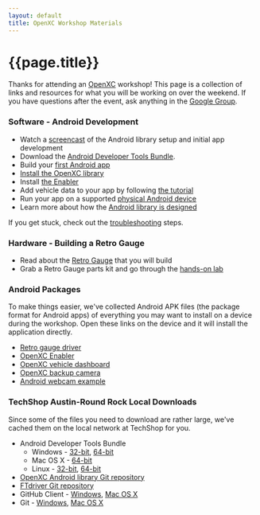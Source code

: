 ```yaml
---
layout: default
title: OpenXC Workshop Materials
---
```


<div class="page-header">
    <h1>{{page.title}}</h1>
</div>

Thanks for attending an [OpenXC](http://openxcplatform.com) workshop! This page
is a collection of links and resources for what you will be working on over the
weekend. If you have questions after the event, ask anything in the [Google
Group](http://groups.google.com/group/openxc).

### Software - Android Development

* Watch a [screencast](http://www.youtube.com/watch?v=4uelN6Km_CI) of the
  Android library setup and initial app development
* Download the [Android Developer Tools Bundle](http://developer.android.com/sdk/index.html).
* Build your [first Android app](http://developer.android.com/sdk/index.html)
* [Install the OpenXC library](http://openxcplatform.com/getting-started/library-installation.html)
* Install [the Enabler](http://openxcplatform.com/getting-started/library-installation.html#enabler)
* Add vehicle data to your app by following [the tutorial](http://developer.android.com/sdk/index.html)
* Run your app on a supported [physical Android
  device](http://developer.android.com/sdk/index.html)
* Learn more about how the [Android library is designed](http://developer.android.com/sdk/index.html)

If you get stuck, check out the
[troubleshooting](/getting-started/troubleshooting.html) steps.

### Hardware - Building a Retro Gauge

* Read about the [Retro Gauge](http://openxcplatform.com/projects/retro-gauge.html) that
  you will build
* Grab a Retro Gauge parts kit and go through the [hands-on
  lab](http://retro-gauge-lab.openxcplatform.com/)

### Android Packages

To make things easier, we've collected Android APK files (the package format for
Android apps) of everything you may want to install on a device during the
workshop. Open these links on the device and it will install the application
directly.

* [Retro gauge driver](https://github.com/openxc/retro-gauge/releases/download/v1.1/GaugeDriver.apk)
* [OpenXC Enabler](https://github.com/openxc/openxc-android/releases/download/v4.0.2/openxc-enabler.apk)
* [OpenXC vehicle dashboard](https://github.com/openxc/openxc-android/releases/download/v4.0.2/openxc-examples.apk)
* [OpenXC backup camera](https://github.com/openxc/rearview-camera/releases/download/v1.0/rearview.apk)
* [Android webcam example](https://github.com/openxc/android-webcam/releases/download/v1.0/webcam-example.apk)

### TechShop Austin-Round Rock Local Downloads

Since some of the files you need to download are rather large, we've
cached them on the local network at TechShop for you.

* Android Developer Tools Bundle
  * Windows - [32-bit](http://alarmpi/adt-bundle-windows-x86-20130522.zip), [64-bit](http://alarmpi/adt-bundle-windows-x86_64-20130522.zip)
  * Mac OS X - [64-bit](http://alarmpi/adt-bundle-mac-x86_64-20130522.zip)
  * Linux - [32-bit](http://alarmpi/adt-bundle-linux-x86-20130522.zip), [64-bit](http://alarmpi/adt-bundle-linux-x86_64-20130522%20(1).zip)
* [OpenXC Android library Git repository](http://alarmpi/openxc-android.zip)
* [FTdriver Git repository](http://alarmpi/FTDriver-openxc.zip)
* GitHub Client - [Windows](http://alarmpi/GitHubSetup.exe), [Mac OS X](http://alarmpi/mac-GitHub%20for%20Mac%20156.zip)
* Git - [Windows](http://alarmpi/Git-1.8.3-preview20130601.exe), [Mac OS X](http://alarmpi/git-1.8.3.2-intel-universal-snow-leopard.dmg)
